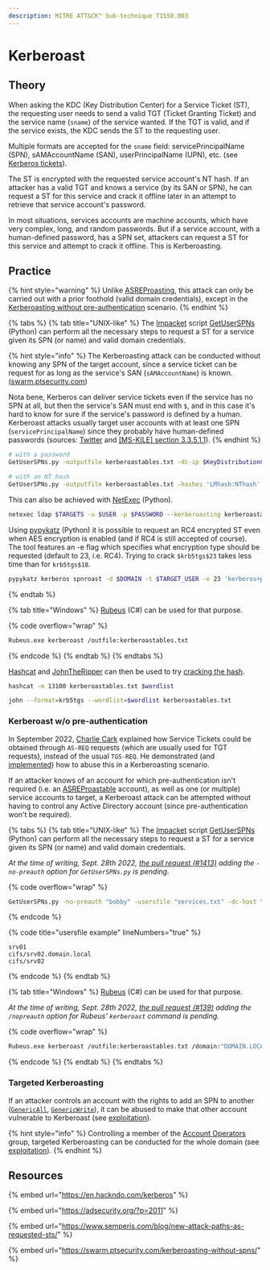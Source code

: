 ```yaml
---
description: MITRE ATT&CK™ Sub-technique T1558.003
---
```


# Kerberoast

## Theory

When asking the KDC (Key Distribution Center) for a Service Ticket (ST), the requesting user needs to send a valid TGT (Ticket Granting Ticket) and the service name (`sname`) of the service wanted. If the TGT is valid, and if the service exists, the KDC sends the ST to the requesting user.

Multiple formats are accepted for the `sname` field: servicePrincipalName (SPN), sAMAccountName (SAN), userPrincipalName (UPN), etc. (see [Kerberos tickets](./#tickets)).

The ST is encrypted with the requested service account's NT hash. If an attacker has a valid TGT and knows a service (by its SAN or SPN), he can request a ST for this service and crack it offline later in an attempt to retrieve that service account's password.

In most situations, services accounts are machine accounts, which have very complex, long, and random passwords. But if a service account, with a human-defined password, has a SPN set, attackers can request a ST for this service and attempt to crack it offline. This is Kerberoasting.

## Practice

{% hint style="warning" %}
Unlike [ASREProasting](asreproast.md), this attack can only be carried out with a prior foothold (valid domain credentials), except in the [Kerberoasting without pre-authentication](kerberoast.md#kerberoast-w-o-pre-authentication) scenario.
{% endhint %}

{% tabs %}
{% tab title="UNIX-like" %}
The [Impacket](https://github.com/SecureAuthCorp/impacket) script [GetUserSPNs](https://github.com/SecureAuthCorp/impacket/blob/master/examples/GetUserSPNs.py) (Python) can perform all the necessary steps to request a ST for a service given its SPN (or name) and valid domain credentials.

{% hint style="info" %}
The Kerberoasting attack can be conducted without knowing any SPN of the target account, since a service ticket can be request for as long as the service's SAN (`sAMAccountName`) is known. ([swarm.ptsecurity.com](https://swarm.ptsecurity.com/kerberoasting-without-spns/))

Nota bene, Kerberos can deliver service tickets even if the service has no SPN at all, but then the service's SAN must end with `$`, and in this case it's hard to know for sure if the service's password is defined by a human. Kerberoast attacks usually target user accounts with at least one SPN (`servicePrincipalName`) since they probably have human-defined passwords (sources: [Twitter](https://twitter.com/SteveSyfuhs/status/1613956603807690753) and [\[MS-KILE\] section 3.3.5.1.1](https://learn.microsoft.com/en-us/openspecs/windows\_protocols/ms-kile/a7ad31b0-37a4-4344-b9a7-01d4d086097e)).
{% endhint %}

```bash
# with a password
GetUserSPNs.py -outputfile kerberoastables.txt -dc-ip $KeyDistributionCenter 'DOMAIN/USER:Password'

# with an NT hash
GetUserSPNs.py -outputfile kerberoastables.txt -hashes 'LMhash:NThash' -dc-ip $KeyDistributionCenter 'DOMAIN/USER'
```

This can also be achieved with [NetExec](https://github.com/Pennyw0rth/NetExec) (Python).

```bash
netexec ldap $TARGETS -u $USER -p $PASSWORD --kerberoasting kerberoastables.txt --kdcHost $KeyDistributionCenter
```

Using [pypykatz](https://github.com/skelsec/pypykatz/wiki/Kerberos-spnroast-command) (Python) it is possible to request an RC4 encrypted ST even when AES encryption is enabled (and if RC4 is still accepted of course). The tool features an -e flag which specifies what encryption type should be requested (default to 23, i.e. RC4). Trying to crack `$krb5tgs$23` takes less time than for `krb5tgs$18`.

```bash
pypykatz kerberos spnroast -d $DOMAIN -t $TARGET_USER -e 23 'kerberos+password://DOMAIN\username:Password@IP'
```
{% endtab %}

{% tab title="Windows" %}
[Rubeus](https://github.com/GhostPack/Rubeus) (C#) can be used for that purpose.

{% code overflow="wrap" %}
```bash
Rubeus.exe kerberoast /outfile:kerberoastables.txt
```
{% endcode %}
{% endtab %}
{% endtabs %}

[Hashcat](https://github.com/hashcat/hashcat) and [JohnTheRipper](https://github.com/magnumripper/JohnTheRipper) can then be used to try [cracking the hash](../credentials/cracking.md).

```bash
hashcat -m 13100 kerberoastables.txt $wordlist
```

```bash
john --format=krb5tgs --wordlist=$wordlist kerberoastables.txt
```

### Kerberoast w/o pre-authentication

In September 2022, [Charlie Cark](https://twitter.com/exploitph) explained how Service Tickets could be obtained through `AS-REQ` requests (which are usually used for TGT requests), instead of the usual `TGS-REQ`. He demonstrated (and [implemented](https://github.com/GhostPack/Rubeus/pull/139)) how to abuse this in a Kerberoasting scenario.

If an attacker knows of an account for which pre-authentication isn't required (i.e. an [ASREProastable](asreproast.md) account), as well as one (or multiple) service accounts to target, a Kerberoast attack can be attempted without having to control any Active Directory account (since pre-authentication won't be required).

{% tabs %}
{% tab title="UNIX-like" %}
The [Impacket](https://github.com/SecureAuthCorp/impacket) script [GetUserSPNs](https://github.com/SecureAuthCorp/impacket/blob/master/examples/GetUserSPNs.py) (Python) can perform all the necessary steps to request a ST for a service given its SPN (or name) and valid domain credentials.

_At the time of writing, Sept. 28th 2022,_ [_the pull request (#1413)_](https://github.com/SecureAuthCorp/impacket/pull/1413) _adding the `-no-preauth` option for `GetUserSPNs.py` is pending._

{% code overflow="wrap" %}
```bash
GetUserSPNs.py -no-preauth "bobby" -usersfile "services.txt" -dc-host "DC_IP_or_HOST" "DOMAIN.LOCAL"/
```
{% endcode %}

{% code title="usersfile example" lineNumbers="true" %}
```
srv01
cifs/srv02.domain.local
cifs/srv02
```
{% endcode %}
{% endtab %}

{% tab title="Windows" %}
[Rubeus](https://github.com/GhostPack/Rubeus) (C#) can be used for that purpose.

_At the time of writing, Sept. 28th 2022,_ [_the pull request (#139)_](https://github.com/GhostPack/Rubeus/pull/139) _adding the `/nopreauth` option for Rubeus' `kerberoast` command is pending._

{% code overflow="wrap" %}
```bash
Rubeus.exe kerberoast /outfile:kerberoastables.txt /domain:"DOMAIN.LOCAL" /dc:"DC01.DOMAIN.LOCAL" /nopreauth:"nopreauth_user" /spn:"target_service"
```
{% endcode %}
{% endtab %}
{% endtabs %}

### Targeted Kerberoasting

If an attacker controls an account with the rights to add an SPN to another ([`GenericAll`](../dacl/#genericall), [`GenericWrite`](../dacl/#genericwrite)), it can be abused to make that other account vulnerable to Kerberoast (see [exploitation](../dacl/targeted-kerberoasting.md)).

{% hint style="info" %}
Controlling a member of the [Account Operators](../domain-settings/builtin-groups.md) group, targeted Kerberoasting can be conducted for the whole domain (see [exploitation](../dacl/targeted-kerberoasting.md)).
{% endhint %}

## Resources

{% embed url="https://en.hackndo.com/kerberos" %}

{% embed url="https://adsecurity.org/?p=2011" %}

{% embed url="https://www.semperis.com/blog/new-attack-paths-as-requested-sts/" %}

{% embed url="https://swarm.ptsecurity.com/kerberoasting-without-spns/" %}
